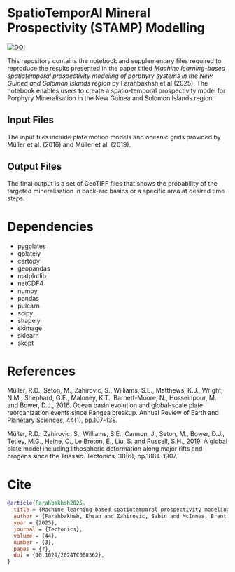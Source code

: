 # SpatioTemporAl Mineral Prospectivity (STAMP) Modelling

[![DOI](https://zenodo.org/badge/587157997.svg)](https://zenodo.org/doi/10.5281/zenodo.10976576)

This repository contains the notebook and supplementary files required to reproduce the results presented in the paper titled _Machine learning-based spatiotemporal prospectivity modeling of porphyry systems in the New Guinea and Solomon Islands region_ by Farahbakhsh et al (2025). The notebook enables users to create a spatio-temporal prospectivity model for Porphyry Mineralisation in the New Guinea and Solomon Islands region.

## Input Files

The input files include plate motion models and oceanic grids provided by M&uuml;ller et al. (2016) and M&uuml;ller et al. (2019).

## Output Files

The final output is a set of GeoTIFF files that shows the probability of the targeted mineralisation in back-arc basins or a specific area at desired time steps.

# Dependencies

- pygplates
- gplately
- cartopy
- geopandas
- matplotlib
- netCDF4
- numpy
- pandas
- pulearn
- scipy
- shapely
- skimage
- sklearn
- skopt

# References

M&uuml;ller, R.D., Seton, M., Zahirovic, S., Williams, S.E., Matthews, K.J., Wright, N.M., Shephard, G.E., Maloney, K.T., Barnett-Moore, N., Hosseinpour, M. and Bower, D.J., 2016. Ocean basin evolution and global-scale plate reorganization events since Pangea breakup. Annual Review of Earth and Planetary Sciences, 44(1), pp.107-138.

M&uuml;ller, R.D., Zahirovic, S., Williams, S.E., Cannon, J., Seton, M., Bower, D.J., Tetley, M.G., Heine, C., Le Breton, E., Liu, S. and Russell, S.H., 2019. A global plate model including lithospheric deformation along major rifts and orogens since the Triassic. Tectonics, 38(6), pp.1884-1907.

# Cite

```bib
@article{Farahbakhsh2025,
  title = {Machine learning-based spatiotemporal prospectivity modeling of porphyry systems in the New Guinea and Solomon Islands region},
  author = {Farahbakhsh, Ehsan and Zahirovic, Sabin and McInnes, Brent I. A. and Polanco, Sara and Kohlmann, Fabian and Seton, Maria and M{\"u}ller, R. Dietmar},
  year = {2025},
  journal = {Tectonics},
  volume = {44},
  number = {3},
  pages = {?},
  doi = {10.1029/2024TC008362},
}
```
